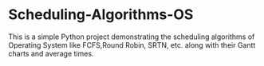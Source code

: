 # Scheduling-Algorithms-OS

This is a simple Python project demonstrating the scheduling algorithms of Operating System like FCFS,Round Robin, SRTN, etc. along with their Gantt charts and average times.
